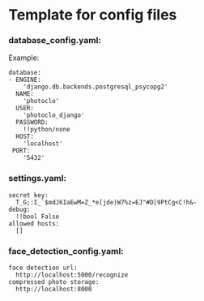 # Template for config files
### database_config.yaml:
    
Example:

    database:
    - ENGINE:
        'django.db.backends.postgresql_psycopg2'
      NAME:
        'photoclo'
      USER:
        'photoclo_django'
      PASSWORD:
        !!python/none
      HOST:
        'localhost'
     PORT:
        '5432'
    
### settings.yaml:

    secret key:
      T_G;:I_`$mdJ6IaEwM=Z_*e[jde)W7%z=EJ"#D[9PtCg<C!h&-
    debug:
      !!bool False
    allowed hosts:
      []

### face_detection_config.yaml:

    face detection url:
      http://localhost:5000/recognize
    compressed photo storage:
      http://localhost:8000
